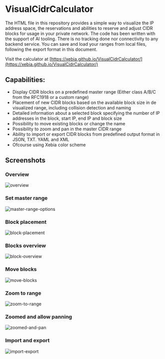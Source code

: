 # VisualCidrCalculator
The HTML file in this repository provides a simple way to visualize the IP address space, the reservations and abilities to reserve and adjust CIDR blocks for usage in your private network. The code has been written with the support of AI tooling. There is no tracking done nor connectivity to any backend service. You can save and load your ranges from local files, following the export format in this document.

Visit the calculator at [https://xebia.github.io/VisualCidrCalculator/](https://xebia.github.io/VisualCidrCalculator/)

## Capabilities:
 - Display CIDR blocks on a predefined master range (Either class A/B/C from the RFC1918 or a custom range)
 - Placement of new CIDR blocks based on the available block size in de visualized range, including collision detection and naming
 - Detailed information about a selected block specifying the number of IP addresses in the block, start IP, end IP  and block size
 - Possibility to move existing blocks or change the name
 - Possibility to zoom and pan in the master CIDR range
 - Ability to import or export CIDR blocks from predefined output format in JSON, TXT. YAML and XML
 - Ofcourse using Xebia color scheme

## Screenshots
### Overview
![overview](./images/visual-cidr-overview.png "Visual CIDR Calculator overview")

### Set master range
![master-range-options](./images/visual-cidr-alternative-master-range.png "Visual CIDR Calculator master range options")

### Block placement
![block-placement](./images/visual-cidr-block-placement.png "Visual CIDR Calculator block placement")

### Blocks overview
![block-overview](./images/visual-cidr-blocks-overview.png "Visual CIDR Calculator blocks overview")

### Move blocks
![move-blocks](./images/visual-cidr-move-blocks.png "Visual CIDR Calculator move blocks")

### Zoom to range
![zoom-to-range](./images/visual-cidr-zoom-to-range.png "Visual CIDR Calculator zoom to range")

### Zoomed and allow panning
![zoomed-and-pan](./images/visual-cidr-zoomed-and-pan.png "Visual CIDR Calculator zoomed and pan")

### Import and export
![import-export](./images/visual-cidr-import-export.png "Visual CIDR Calculator import and export")
